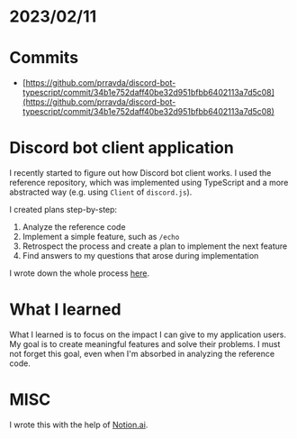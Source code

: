 # 2023/02/11

# Commits

- [https://github.com/prravda/discord-bot-typescript/commit/34b1e752daff40be32d951bfbb6402113a7d5c08](https://github.com/prravda/discord-bot-typescript/commit/34b1e752daff40be32d951bfbb6402113a7d5c08)

# Discord bot client application

I recently started to figure out how Discord bot client works. I used the reference repository, which was implemented using TypeScript and a more abstracted way (e.g. using `Client` of `discord.js`).

I created plans step-by-step:

1. Analyze the reference code
2. Implement a simple feature, such as `/echo`
3. Retrospect the process and create a plan to implement the next feature
4. Find answers to my questions that arose during implementation

I wrote down the whole process [here](https://www.notion.so/Discord-bot-86b42dd608b2407491b7fd363cf33103).

# What I learned

What I learned is to focus on the impact I can give to my application users. My goal is to create meaningful features and solve their problems. I must not forget this goal, even when I'm absorbed in analyzing the reference code.

# MISC

I wrote this with the help of [Notion.ai](https://notion.ai/).
